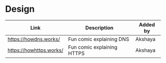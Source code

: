 # Design

| Link | Description | Added by |
| ---- | ----------- | -------- |
| https://howdns.works/ | Fun comic explaining DNS | Akshaya
| https://howhttps.works/ | Fun comic explaining HTTPS | Akshaya